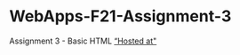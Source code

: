 # WebApps-F21-Assignment-3
Assignment 3 - Basic HTML
<a href="https://44-563-webapps-f21.github.io/webapps-f21-assignment-3-varunreddy13/"> “Hosted at" </a>
